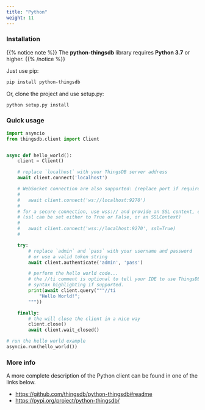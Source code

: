 ```yaml
---
title: "Python"
weight: 11
---
```


### Installation

{{% notice note %}}
The **python-thingsdb** library requires **Python 3.7** or higher.
{{% /notice %}}

Just use pip:

```bash
pip install python-thingsdb
```

Or, clone the project and use setup.py:

```bash
python setup.py install
```

### Quick usage

```python
import asyncio
from thingsdb.client import Client


async def hello_world():
    client = Client()

    # replace `localhost` with your ThingsDB server address
    await client.connect('localhost')

    # WebSocket connection are also supported: (replace port if required)
    #
    #   await client.connect('ws://localhost:9270')
    #
    # for a secure connection, use wss:// and provide an SSL context, example:
    # (ssl can be set either to True or False, or an SSLContext)
    #
    #   await client.connect('wss://localhost:9270', ssl=True)
    #

    try:
        # replace `admin` and `pass` with your username and password
        # or use a valid token string
        await client.authenticate('admin', 'pass')

        # perform the hello world code...
        # the //ti comment is optional to tell your IDE to use ThingsDB
        # syntax highlighting if supported.
        print(await client.query("""//ti
            "Hello World!";
        """))

    finally:
        # the will close the client in a nice way
        client.close()
        await client.wait_closed()

# run the hello world example
asyncio.run(hello_world())
```

### More info

A more complete description of the Python client can be found in one of the links below.

- https://github.com/thingsdb/python-thingsdb#readme
- https://pypi.org/project/python-thingsdb/
